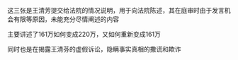 这三张是王清芳提交给法院的情况说明，用于向法院陈述，其在庭审时由于发言机会有限等原因，未能充分尽情阐述的内容

主要讲述了161万如何变成220万，又如何重新变成161万

同时也是在揭露王清芬的虚假诉讼，隐瞒事实真相的撒谎和欺诈